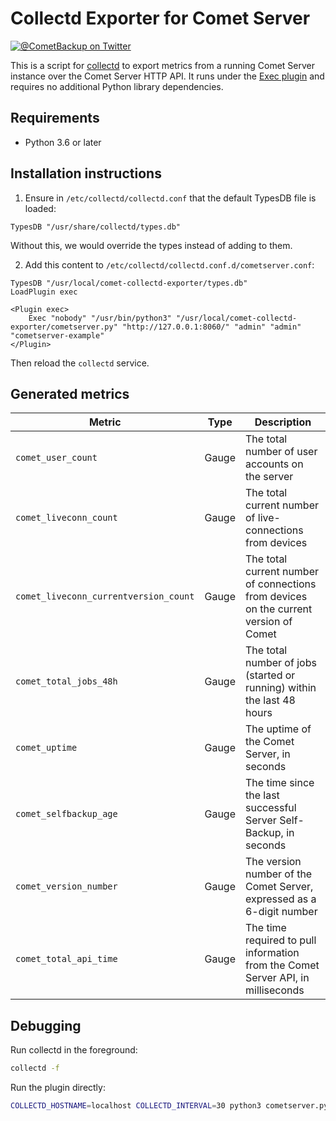 # Collectd Exporter for Comet Server

[![@CometBackup on Twitter](https://img.shields.io/badge/twitter-%40CometBackup-blue.svg?style=flat)](https://twitter.com/CometBackup)

This is a script for [collectd](https://collectd.org/) to export metrics from a running Comet Server instance over the Comet Server HTTP API. It runs under the [Exec plugin](https://collectd.org/wiki/index.php/Plugin:Exec) and requires no additional Python library dependencies.

## Requirements

- Python 3.6 or later

## Installation instructions

1. Ensure in `/etc/collectd/collectd.conf` that the default TypesDB file is loaded:

```
TypesDB "/usr/share/collectd/types.db"
```

Without this, we would override the types instead of adding to them.

2. Add this content to `/etc/collectd/collectd.conf.d/cometserver.conf`:

```
TypesDB "/usr/local/comet-collectd-exporter/types.db"
LoadPlugin exec

<Plugin exec>
	Exec "nobody" "/usr/bin/python3" "/usr/local/comet-collectd-exporter/cometserver.py" "http://127.0.0.1:8060/" "admin" "admin" "cometserver-example"
</Plugin>
```

Then reload the `collectd` service.

## Generated metrics

|Metric                |Type  |Description
|----------------------|------|----
|`comet_user_count`    |Gauge |The total number of user accounts on the server
|`comet_liveconn_count`|Gauge |The total current number of live-connections from devices
|`comet_liveconn_currentversion_count`|Gauge |The total current number of connections from devices on the current version of Comet
|`comet_total_jobs_48h`|Gauge |The total number of jobs (started or running) within the last 48 hours
|`comet_uptime`        |Gauge |The uptime of the Comet Server, in seconds
|`comet_selfbackup_age`|Gauge |The time since the last successful Server Self-Backup, in seconds
|`comet_version_number`|Gauge |The version number of the Comet Server, expressed as a 6-digit number
|`comet_total_api_time`|Gauge |The time required to pull information from the Comet Server API, in milliseconds

## Debugging

Run collectd in the foreground:

```bash
collectd -f
```

Run the plugin directly:

```bash
COLLECTD_HOSTNAME=localhost COLLECTD_INTERVAL=30 python3 cometserver.py http://127.0.0.1:8060/ admin admin debug
```
